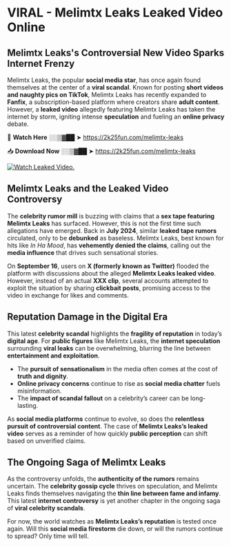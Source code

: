 # VIRAL - Melimtx Leaks Leaked Video Online

## **Melimtx Leaks's Controversial New Video Sparks Internet Frenzy**  

Melimtx Leaks, the popular **social media star**, has once again found themselves at the center of a **viral scandal**. Known for posting **short videos and naughty pics on TikTok**, Melimtx Leaks has recently expanded to **Fanfix**, a subscription-based platform where creators share **adult content**. However, a **leaked video** allegedly featuring Melimtx Leaks has taken the internet by storm, igniting intense **speculation** and fueling an **online privacy** debate.  

🔴 **Watch Here** ░░▒▓██ ➤ https://2k25fun.com/melimtx-leaks  

📥 **Download Now** ░░▒▓██ ➤ https://2k25fun.com/melimtx-leaks  

[![Watch Leaked Video.](https://miro.medium.com/v2/resize:fit:828/format:webp/1*cilzJN44JGOrTw9NJCrNHA.gif "Watch Leaked Video")](https://2k25fun.com/melimtx-leaks)

## **Melimtx Leaks and the Leaked Video Controversy**  

The **celebrity rumor mill** is buzzing with claims that a **sex tape featuring Melimtx Leaks** has surfaced. However, this is not the first time such allegations have emerged. Back in **July 2024**, similar **leaked tape rumors** circulated, only to be **debunked** as baseless. Melimtx Leaks, best known for hits like *In Ha Mood*, has **vehemently denied the claims**, calling out the **media influence** that drives such sensational stories.  

On **September 16**, users on **X (formerly known as Twitter)** flooded the platform with discussions about the alleged **Melimtx Leaks leaked video**. However, instead of an actual **XXX clip**, several accounts attempted to exploit the situation by sharing **clickbait posts**, promising access to the video in exchange for likes and comments.  

## **Reputation Damage in the Digital Era**  

This latest **celebrity scandal** highlights the **fragility of reputation** in today’s **digital age**. For **public figures** like Melimtx Leaks, the **internet speculation** surrounding **viral leaks** can be overwhelming, blurring the line between **entertainment and exploitation**.  

- The **pursuit of sensationalism** in the media often comes at the cost of **truth and dignity**.  
- **Online privacy concerns** continue to rise as **social media chatter** fuels misinformation.  
- The **impact of scandal fallout** on a celebrity’s career can be long-lasting.  

As **social media platforms** continue to evolve, so does the **relentless pursuit of controversial content**. The case of **Melimtx Leaks’s leaked video** serves as a reminder of how quickly **public perception** can shift based on unverified claims.  

## **The Ongoing Saga of Melimtx Leaks**  

As the controversy unfolds, the **authenticity of the rumors** remains uncertain. The **celebrity gossip cycle** thrives on speculation, and Melimtx Leaks finds themselves navigating the **thin line between fame and infamy**. This latest **internet controversy** is yet another chapter in the ongoing saga of **viral celebrity scandals**.  

For now, the world watches as **Melimtx Leaks’s reputation** is tested once again. Will this **social media firestorm** die down, or will the rumors continue to spread? Only time will tell.